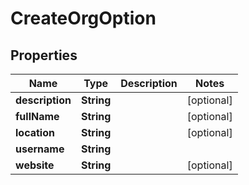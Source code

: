 
# CreateOrgOption

## Properties
Name | Type | Description | Notes
------------ | ------------- | ------------- | -------------
**description** | **String** |  |  [optional]
**fullName** | **String** |  |  [optional]
**location** | **String** |  |  [optional]
**username** | **String** |  | 
**website** | **String** |  |  [optional]



